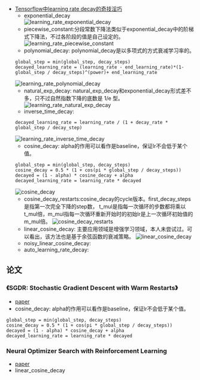 * [Tensorflow中learning rate decay的奇技淫巧](https://zhuanlan.zhihu.com/p/32923584)
    * exponential_decay \
    ![learning_rate_exponential_decay](readme/22.00-00-exponential_decay.jpg)
    * piecewise_constant:分段常数下降法类似于exponential_decay中的阶梯式下降法，不过各阶段的值是自己设定的。\
    ![learning_rate_piecewise_constant](readme/22.00-00-piecewise_constant.jpg)
    * polynomial_decay: polynomial_decay是以多项式的方式衰减学习率的。
    ```
    global_step = min(global_step, decay_steps)
    decayed_learning_rate = (learning_rate - end_learning_rate)*(1-global_step / decay_steps)^(power)+ end_learning_rate
    ```
    ![learning_rate_polynomial_decay](readme/22.00-00-polynomial_decay.jpg)
    * natural_exp_decay: natural_exp_decay和exponential_decay形式差不多，只不过自然指数下降的底数是 1/e 型。\
    ![learning_rate_natural_exp_decay](readme/22.00-00-natural_exp_decay.jpg)
    * inverse_time_decay:
    ```
    decayed_learning_rate = learning_rate / (1 + decay_rate * global_step / decay_step)
    ```
    ![learning_rate_inverse_time_decay](readme/22.00-00-inverse_time_decay.jpg)
    * cosine_decay: alpha的作用可以看作是baseline，保证lr不会低于某个值。
    ```
    global_step = min(global_step, decay_steps)
    cosine_decay = 0.5 * (1 + cos(pi * global_step / decay_steps))
    decayed = (1 - alpha) * cosine_decay + alpha
    decayed_learning_rate = learning_rate * decayed
    ```
    ![cosine_decay](readme/22.00-00-cosine_decay.jpg)
    * cosine_decay_restarts:cosine_decay的cycle版本。first_decay_steps是指第一次完全下降的step数，
    t_mul是指每一次循环的步数都将乘以t_mul倍，m_mul指每一次循环重新开始时的初始lr是上一次循环初始值的m_mul倍。
    ![cosine_decay_restarts](readme/22.00-00-cosine_decay_restart.jpg)
    * linear_cosine_decay: 主要应用领域是增强学习领域，本人未尝试过。可以看出，该方法也是基于余弦函数的衰减策略。
    ![linear_cosine_decay](readme/22.00-00-linear_cosine_decay.jpg)
    * noisy_linear_cosine_decay: 
    * auto_learning_rate_decay:

    
    


## 论文

### 《SGDR: Stochastic Gradient Descent with Warm Restarts》
* [paper](paper/2017-SGDR-%20Stochastic%20Gradient%20Descent%20with%20Warm%20Restarts.pdf)
* cosine_decay: alpha的作用可以看作是baseline，保证lr不会低于某个值。
```
global_step = min(global_step, decay_steps)
cosine_decay = 0.5 * (1 + cos(pi * global_step / decay_steps))
decayed = (1 - alpha) * cosine_decay + alpha
decayed_learning_rate = learning_rate * decayed
```



### Neural Optimizer Search with Reinforcement Learning
* [paper](paper/2017-Neural%20Optimizer%20Search%20with%20Reinforcement%20Learning.pdf)
* linear_cosine_decay


